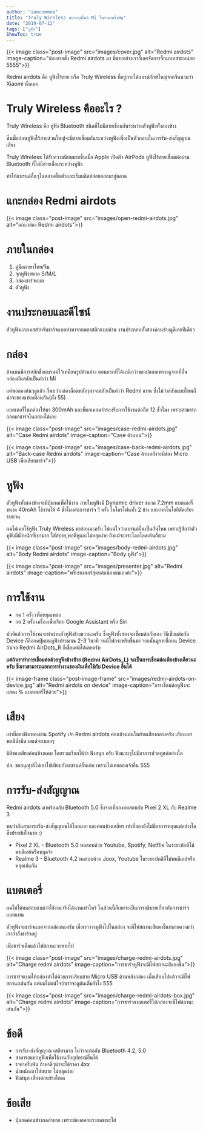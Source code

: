 ```yaml
---
author: "iamcommee"
title: "Truly Wireless สบายๆสไตล์ Mi ในราคาครึ่งพัน"
date: "2019-07-12"
tags: ["หูฟัง"]
ShowToc: true
---
```


{{< image class="post-image" src="images/cover.jpg" alt="Redmi airdots" image-caption="น้องชายสั่ง Redmi airdots มา พี่ชายอย่างเราก็เลยจัดการจิ๊กมาเทสซะหน่อย 5555">}}

Redmi airdots คือ หูฟังไร้สาย หรือ Truly Wireless ที่อยู่ภายใต้แบรด์ยักษ์ใหญ่จากจีนนามว่า Xiaomi นั้นเอง

# Truly Wireless คืออะไร ?

Truly Wireless คือ หูฟัง Bluetooth ชนิดที่ไม่มีสายเชื่อมกันระหว่างตัวหูฟังทั้งสองข้าง

ซึ่งเมื่อก่อนหูฟังไร้สายส่วนใหญ่จะมีสายเชื่อมกันระหว่างหูฟังเพื่อเป็นตัวกลางในการรับ-ส่งสัญญาณเสียง

Truly Wireless ได้รับความนิยมมากขึ้นเมื่อ Apple เปิดตัว AirPods หูฟังไร้สายเชื่อมต่อผ่าน Bluetooth ที่ไม่มีสายเชื่อมระหว่างหูฟัง

ทำให้แบรนด์อื่นๆในตลาดตื่นตัวและเริ่มผลิตปล่อยออกมาสู่ตลาด

# แกะกล่อง Redmi airdots

{{< image class="post-image" src="images/open-redmi-airdots.jpg" alt="แกะกล่อง Redmi airdots">}}

# ภายในกล่อง

1. คู่มือภาษาไทย/จีน
2. จุกหูฟังขนาด S/M/L
3. กล่องชาร์จแบต
4. ตัวหูฟัง

# งานประกอบและดีไซน์

ตัวหูฟังและเคสสำหรับชาร์จแบตทำมาจากพลาสติกแบบด้าน งานประกอบทั้งสองค่อนข้างดูดีเลยทีเดียว

# กล่อง

ด้านบนมีการสลักชื่อแบรนด์ไว้เหมือนรูปด้านล่าง ตอนแรกที่ได้มานึกว่าของปลอมเพราะดูจากที่อื่นกล่องมันสลักเป็นคำว่า Mi

แต่พอลองค้นๆดูแล้ว ก็พบว่ากล่องล็อตหลังๆน่าจะสลักเป็นคำว่า Redmi แทน ซึ่งไม่ว่าสลักแบบไหนก็น่าจะของแท้เหมือนกัน(มั้ง 55)

แบตเตอรี่ในกล่องให้มา 300mAh และพี่แกเคลมว่ารองรับการใช้งานต่ออีก 12 ชั่วโมง เพราะสามารถถอดมาชาร์จในกล่องได้เลย

{{< image class="post-image" src="images/case-redmi-airdots.jpg" alt="Case Redmi airdots" image-caption="Case ด้านบน">}}

{{< image class="post-image" src="images/case-back-redmi-airdots.jpg" alt="Back-case Redmi airdots" image-caption="Case ด้านหลังจะมีช่อง Micro USB เพื่อเสียบชาร์จ">}}

# หูฟัง

ตัวหูฟังทั้งสองข้างจะมีปุ่มกดเพื่อใช้งาน ภายในหูฟังมี Dynamic driver ขนาด 7.2mm แบตเตอรี่ขนาด 40mAh ใช้งานได้ 4 ชั่วโมงต่อการชาร์จ 1 ครั้ง ไมโครโฟนทั้ง 2 ข้าง และเทคโนโลยีตัดเสียงรบกวน

ผมไม่เคยใช้หูฟัง Truly Wireless มาก่อนนะครับ ไม่แน่ใจว่าแบรนด์อื่นเป็นกันไหม เพราะรู้สึกว่าตัวหูฟังมีน้ำหนักที่เบามาก ใส่สบาย,พอดีหูและไม่หลุดง่าย ถึงแม้จะกระโดดโลดเต้นก็ตาม

{{< image class="post-image" src="images/body-redmi-airdots.jpg" alt="Body Redmi airdots" image-caption="Body หูฟัง">}}

{{< image class="post-image" src="images/presenter.jpg" alt="Redmi airdots" image-caption="พรีเซนเตอร์สุดหล่อน้องผมเองฮะ">}}

# การใช้งาน

- กด 1 ครั้ง เพื่อหยุดเพลง
- กด 2 ครั้ง เครื่องเพื่อเรียก Google Assistant หรือ Siri

ปกติแล้วการใช้งานจะทำผ่านตัวหูฟังข้างขวานะครับ ซึ่งหูฟังทั้งสองจะเชื่อมต่อกันเอง วิธีเชื่อมต่อกับ Device ก็คือกดปุ่มบนหูฟังประมาณ 2-3 วินาที จนมีไฟกระพริบขึ้นมา จากนั้นดูรายชื่อบน Device ถ้าเจอ Redmi AirDots_R ก็เชื่อมต่อได้เลยครับ

**แต่ถ้าเราทำการเชื่อมต่อด้วยหูฟังข้างซ้าย (Redmi AirDots_L) จะเป็นการเชื่อมต่อเพียงข้างเดียวนะครับ ซึ่งเราสามารถแยกการทำงานของมันเพื่อใช้กับ Device อื่นได้**

{{< image-frame class="post-image-frame" src="images/redmi-airdots-on-device.jpg" alt="Redmi airdots on device" image-caption="การเชื่อมต่อหูฟังจะแสดง % แบตเตอรี่ให้ด้วย">}}

# เสียง

เท่าที่ลองฟังเพลงผ่าน Spotify เจ้า Redmi airdots ค่อนข้างเด่นในย่านเสียงกลางครับ เสียงเบสพอมีน้ำมีนวลแต่จะเบลอๆ

มิติของเสียงค่อนข้างแคบ โดยรวมเรียกได้ว่า ฟังสนุก ครับ ฟังนานๆไม่มีอาการปวดหูแต่อย่างใด

ปล. ขออนุญาติไม่เอาไปเทียบกับแบรนด์อื่นเด้อ เพราะไม่เคยลองเจ้าอื่น 555

# การรับ-ส่งสัญญาณ

Redmi airdots มาพร้อมกับ Bluetooth 5.0 ซึ่งจากที่ลองทดสอบกับ Pixel 2 XL กับ Realme 3

พบว่ามันสามารถรับ-ส่งสัญญาณได้ไกลมาก และค่อนข้างเสถียร เท่าที่ลองยังไม่มีอาการหลุดแต่อย่างใด ซึ่งประทับใจมาก :)

- Pixel 2 XL - Bluetooth 5.0 ทดสอบด้วย Youtube, Spotify, Netflix ในระยะปกติไม่พบดีเลย์หรือหลุดจ้า
- Realme 3 - Bluetooth 4.2 ทดสอบด้วย Joox, Youtube ในระยะปกติก็ไม่พบดีเลย์หรือหลุดเช่นกัน

# แบตเตอรี่

ผมไม่ได้ทดสอบแบตว่าใช้งานจริงได้นานเท่าไหร่ ในส่วนนี้ก็เลยจะเป็นการอธิบายเกี่ยวกับการชาร์จแบตแทน

ตัวหูฟังจะชาร์จแบตจากกล่องนะครับ เมื่อเราวางหูฟังไปในกล่อง จะมีไฟสถานะสีแดงขึ้นหมายความว่าเรากำลังชาร์จอยู่

เมื่อชาร์จเต็มแล้วไฟสถานะจะหายไป

{{< image class="post-image" src="images/charge-redmi-airdots.jpg" alt="Charge redmi airdots" image-caption="การชาร์จหูฟังจะมีไฟสถานะสีแดงขึ้น">}}

การชาร์จแบตให้กล่องทำได้ด้วยการเสียบสาย Micro USB ด้านหลังกล่อง เมื่อเสียบไปแล้วจะมีไฟสถานะเช่นกัน แต่ผมไม่แน่ใจว่าเราจะดูมันเต็มยังไง 555

{{< image class="post-image" src="images/charge-redmi-airdots-box.jpg" alt="Charge redmi airdots" image-caption="การชาร์จแบตเตอรี่ให้กล่องจะมีไฟสถานะเช่นกัน">}}

# ข้อดี

- การรับ-ส่งสัญญาณ เสถียรมาก ไม่ว่าจะต่อกับ Bluetooth 4.2, 5.0
- สามารถแยกหูฟังเพื่อใช้งานกับอุปกรณ์อื่นได้
- ราคาครึ่งพัน ถ้าหาดีๆน่าจะได้ราคา 4xx
- น้ำหนักเบาใส่สบาย ไม่หลุดง่าย
- ฟังสนุก เสียงค่อนข้างโอเค

# ข้อเสีย

- ปุ่มกดค่อนข้างกดลำบาก เพราะต้องออกแรงกดขณะใส่
